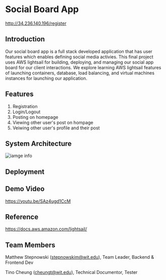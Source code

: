 # Social Board App
http://34.236.140.196/register

## Introduction 
Our social board app is a full stack developed application that has user features which enables defining social media activies. This final project uses AWS lightsail for building, deploying, and managing our social app board for our client interactions. We explore learning AWS lightsail features of launching containers, database, load balancing, and virtual machines instances for launching our application. 

## Features 
1. Registration
2. Login/Logout
3. Posting on homepage
4. Viewing other user's post on hompage
5. Veiwing other user's profile and their post

## System Architecture
![iamge info](https://i.imgur.com/1edU73m.png)

## Deployment

## Demo Video
https://youtu.be/SAz4ugd1CcM

## Reference 
https://docs.aws.amazon.com/lightsail/

## Team Members
Matthew Stepnowski (stepnowskim@wit.edu), Team Leader, Backend & Frontend Dev

Tino Cheung (cheungt@wit.edu), Technical Documentor, Tester
